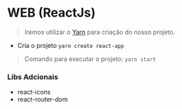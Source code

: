 # WEB (ReactJs)

> Iremos utilizar o [Yarn](https://yarnpkg.com/) para criação do nosso projeto.

- Cria o projeto `yarn create react-app`

> Comando para executar o projeto: `yarn start`

### Libs Adcionais

- react-icons
- react-router-dom
